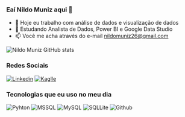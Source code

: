 ### Eaí Nildo Muniz aqui 👋

- 🔭 Hoje eu trabalho com análise de dados e visualização de dados
- 🌱 Estudando Analista de Dados, Power BI e Google Data Studio
- 📫 Você me acha através do e-mail nildomuniz26@gmail.com

![Nildo Muniz GitHub stats](https://github-readme-stats.vercel.app/api?username=nildomuniz&show_icons=true&theme=merko)

### Redes Sociais
[![Linkedin](https://img.shields.io/badge/LinkedIn-0077B5?style=for-the-badge&logo=linkedin&logoColor=white)](https://www.linkedin.com/in/nildomuniz/)
[![Kaglle](https://img.shields.io/badge/Kaggle-20BEFF?style=for-the-badge&logo=Kaggle&logoColor=white)](https://www.kaggle.com/nildomunizfrana/)

### Tecnologias que eu uso no meu dia
![Pyhton](https://img.shields.io/badge/Python-3776AB?style=for-the-badge&logo=python&logoColor=white)
![MSSQL](https://img.shields.io/badge/Microsoft%20SQL%20Server-CC2927?style=for-the-) 
![MySQL](https://img.shields.io/badge/MySQL-005C84?style=for-the-badge&logo=mysql&logoColor=white)
![SQLLite](https://img.shields.io/badge/SQLite-07405E?style=for-the-badge&logo=sqlite&logoColor=white)
![Github](https://img.shields.io/badge/Grubhub-F63440?style=for-the-badge&logo=Grubhub&logoColor=white)

